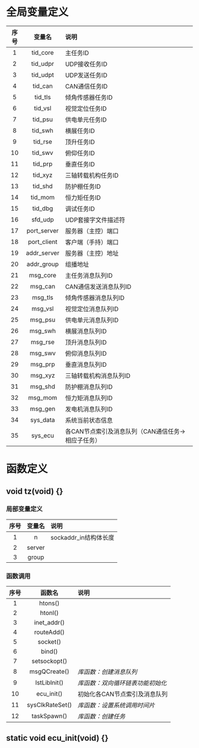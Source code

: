 # 全局变量定义
| 序号 | 变量名 | 说明 |
| :-: | :-: | :- |
| 1 | tid_core | 主任务ID |
| 2 | tid_udpr | UDP接收任务ID |
| 3 | tid_udpt | UDP发送任务ID |
| 4 | tid_can | CAN通信任务ID |
| 5 | tid_tls | 倾角传感器任务ID |
| 6 | tid_vsl | 视觉定位任务ID |
| 7 | tid_psu | 供电单元任务ID |
| 8 | tid_swh | 横展任务ID |
| 9 | tid_rse | 顶升任务ID |
| 10 | tid_swv | 俯仰任务ID |
| 11 | tid_prp | 垂直任务ID |
| 12 | tid_xyz | 三轴转载机构任务ID |
| 13 | tid_shd | 防护棚任务ID |
| 14 | tid_mom | 恒力矩任务ID |
| 15 | tid_dbg | 调试任务ID |
| 16 | sfd_udp | UDP套接字文件描述符 |
| 17 | port_server | 服务器（主控）端口 |
| 18 | port_client | 客户端（手持）端口 |
| 19 | addr_server | 服务器（主控）地址 |
| 20 | addr_group | 组播地址 |
| 21 | msg_core | 主任务消息队列ID |
| 22 | msg_can | CAN通信发送消息队列ID |
| 23 | msg_tls | 倾角传感器消息队列ID |
| 24 | msg_vsl | 视觉定位消息队列ID |
| 25 | msg_psu | 供电单元消息队列ID |
| 26 | msg_swh | 横展消息队列ID |
| 27 | msg_rse | 顶升消息队列ID |
| 28 | msg_swv | 俯仰消息队列ID |
| 29 | msg_prp | 垂直消息队列ID |
| 30 | msg_xyz | 三轴转载机构消息队列ID |
| 31 | msg_shd | 防护棚消息队列ID |
| 32 | msg_mom | 恒力矩消息队列ID |
| 33 | msg_gen | 发电机消息队列ID |
| 34 | sys_data | 系统当前状态信息 |
| 35 | sys_ecu | 各CAN节点索引及消息队列（CAN通信任务->相应子任务） |

# 函数定义

## void tz(void) {}

### 局部变量定义
| 序号 | 变量名 | 说明 |
| :-: | :-: | :- |
| 1 | n | sockaddr_in结构体长度 |
| 2 | server |  |
| 3 | group |  |

### 函数调用
| 序号 | 函数名 | 说明 |
| :-: | :-: | :- |
| 1 | htons() |  |
| 2 | htonl() |  |
| 3 | inet_addr() |  |
| 4 | routeAdd() |  |
| 5 | socket() |  |
| 6 | bind() |  |
| 7 | setsockopt() |  |
| 8 | msgQCreate() | _库函数：创建消息队列_ |
| 9 | lstLibInit() | _库函数：双向循环链表功能初始化_ |
| 10 | ecu_init() | 初始化各CAN节点索引及消息队列 |
| 11 | sysClkRateSet() | _库函数：设置系统调用时间片_ |
| 12 | taskSpawn() | _库函数：创建任务_ |

## static void ecu_init(void) {}
